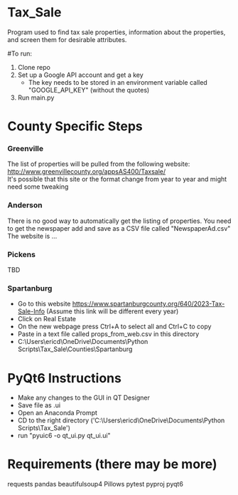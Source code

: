 # Tax_Sale
Program used to find tax sale properties, information about the properties, and screen them for desirable attributes.

#To run:
1. Clone repo
2. Set up a Google API account and get a key
   - The key needs to be stored in an environment variable called  
     "GOOGLE_API_KEY" (without the quotes)
3. Run main.py

# County Specific Steps
### Greenville
The list of properties will be pulled from the following website: http://www.greenvillecounty.org/appsAS400/Taxsale/  
It's possible that this site or the format change from year to year and might need some tweaking

### Anderson
There is no good way to automatically get the listing of properties.  You need to get the newspaper
add and save as a CSV file called "NewspaperAd.csv"
The website is ...

### Pickens
TBD

### Spartanburg
- Go to this website https://www.spartanburgcounty.org/640/2023-Tax-Sale-Info (Assume this link will be different every year)
- Click on Real Estate
- On the new webpage press Ctrl+A to select all and Ctrl+C to copy
- Paste in a text file called props_from_web.csv in this directory
- C:\Users\ericd\OneDrive\Documents\Python Scripts\Tax_Sale\Counties\Spartanburg

# PyQt6 Instructions
- Make any changes to the GUI in QT Designer
- Save file as .ui
- Open an Anaconda Prompt
- CD to the right directory ('C:\Users\ericd\OneDrive\Documents\Python Scripts\Tax_Sale\')
- run "pyuic6 -o qt_ui.py qt_ui.ui"

# Requirements (there may be more)
requests
pandas
beautifulsoup4
Pillows
pytest
pyproj
pyqt6
